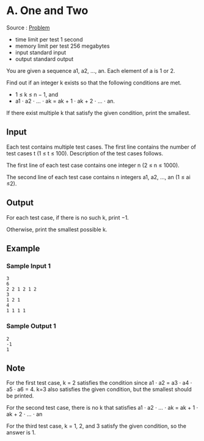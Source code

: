# A. One and Two

Source : [Problem](https://codeforces.com/problemset/problem/1788/A)

- time limit per test 1 second
- memory limit per test 256 megabytes
- input standard input
- output standard output

You are given a sequence a1, a2, …, an. Each element of a is 1 or 2.

Find out if an integer k
exists so that the following conditions are met.

- 1 ≤ k ≤ n − 1, and
- a1 ⋅ a2 ⋅ … ⋅ ak = ak + 1 ⋅ ak + 2 ⋅ … ⋅ an.

If there exist multiple k that satisfy the given condition, print the smallest.

## Input

Each test contains multiple test cases. The first line contains the number of test cases t (1 ≤ t ≤ 100). Description of the test cases follows.

The first line of each test case contains one integer n (2 ≤ n ≤ 1000).

The second line of each test case contains n integers a1, a2, …, an (1 ≤ ai ≤2).

## Output

For each test case, if there is no such k, print −1.

Otherwise, print the smallest possible k.

## Example

### Sample Input 1

    3
    6
    2 2 1 2 1 2
    3
    1 2 1
    4
    1 1 1 1

### Sample Output 1

    2
    -1
    1

## Note

For the first test case, k = 2 satisfies the condition since a1 ⋅ a2 = a3 ⋅ a4 ⋅ a5 ⋅ a6 = 4. k=3
also satisfies the given condition, but the smallest should be printed.

For the second test case, there is no k that satisfies a1 ⋅ a2 ⋅ … ⋅ ak = ak + 1 ⋅ ak + 2 ⋅ … ⋅ an

For the third test case, k = 1, 2, and 3 satisfy the given condition, so the answer is 1.
